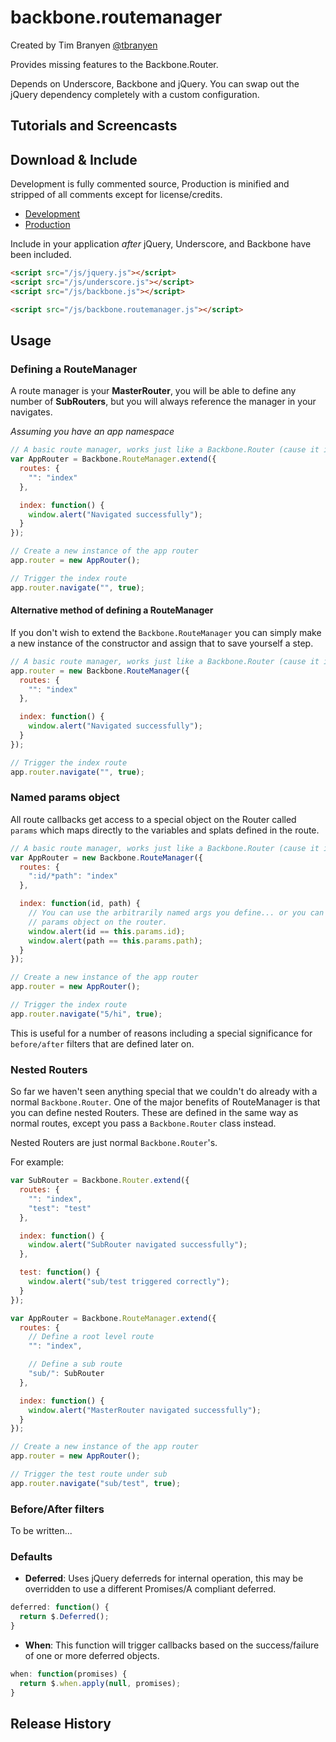 backbone.routemanager
=====================

Created by Tim Branyen [@tbranyen](http://twitter.com/tbranyen)

Provides missing features to the Backbone.Router.

Depends on Underscore, Backbone and jQuery.  You can swap out the 
jQuery dependency completely with a custom configuration.

## Tutorials and Screencasts ##

## Download & Include ##

Development is fully commented source, Production is minified and stripped of
all comments except for license/credits.

* [Development](https://raw.github.com/tbranyen/backbone.routemanager/master/backbone.routemanager.js)
* [Production](https://raw.github.com/tbranyen/backbone.routemanager/master/dist/backbone.routemanager.min.js)

Include in your application *after* jQuery, Underscore, and Backbone have been included.

``` html
<script src="/js/jquery.js"></script>
<script src="/js/underscore.js"></script>
<script src="/js/backbone.js"></script>

<script src="/js/backbone.routemanager.js"></script>
```

## Usage ##

### Defining a RouteManager ###

A route manager is your **MasterRouter**, you will be able to define any number
of **SubRouters**, but you will always reference the manager in your navigates.

*Assuming you have an app namespace*

``` javascript
// A basic route manager, works just like a Backbone.Router (cause it is one)
var AppRouter = Backbone.RouteManager.extend({
  routes: {
    "": "index"
  },

  index: function() {
    window.alert("Navigated successfully");
  }
});

// Create a new instance of the app router
app.router = new AppRouter();

// Trigger the index route
app.router.navigate("", true);
```

#### Alternative method of defining a RouteManager ####

If you don't wish to extend the `Backbone.RouteManager` you can simply make a
new instance of the constructor and assign that to save yourself a step.

``` javascript
// A basic route manager, works just like a Backbone.Router (cause it is one)
app.router = new Backbone.RouteManager({
  routes: {
    "": "index"
  },

  index: function() {
    window.alert("Navigated successfully");
  }
});

// Trigger the index route
app.router.navigate("", true);
```

### Named params object ###

All route callbacks get access to a special object on the Router called
`params` which maps directly to the variables and splats defined in the route.

``` javascript
// A basic route manager, works just like a Backbone.Router (cause it is one)
var AppRouter = new Backbone.RouteManager({
  routes: {
    ":id/*path": "index"
  },

  index: function(id, path) {
    // You can use the arbitrarily named args you define... or you can use the
    // params object on the router.
    window.alert(id == this.params.id);
    window.alert(path == this.params.path);
  }
});

// Create a new instance of the app router
app.router = new AppRouter();

// Trigger the index route
app.router.navigate("5/hi", true);
```

This is useful for a number of reasons including a special significance for
`before/after` filters that are defined later on.

### Nested Routers ###

So far we haven't seen anything special that we couldn't do already with a
normal `Backbone.Router`.  One of the major benefits of RouteManager is that
you can define nested Routers.  These are defined in the same way as normal
routes, except you pass a `Backbone.Router` class instead.

Nested Routers are just normal `Backbone.Router`'s.

For example:

``` javascript
var SubRouter = Backbone.Router.extend({
  routes: {
    "": "index",
    "test": "test"
  },

  index: function() {
    window.alert("SubRouter navigated successfully");
  },

  test: function() {
    window.alert("sub/test triggered correctly");
  }
});

var AppRouter = Backbone.RouteManager.extend({
  routes: {
    // Define a root level route
    "": "index",

    // Define a sub route
    "sub/": SubRouter
  },

  index: function() {
    window.alert("MasterRouter navigated successfully");
  }
});

// Create a new instance of the app router
app.router = new AppRouter();

// Trigger the test route under sub
app.router.navigate("sub/test", true);
```

### Before/After filters ###

To be written...

### Defaults ###

* __Deferred__:
Uses jQuery deferreds for internal operation, this may be overridden to use
a different Promises/A compliant deferred.

``` javascript
deferred: function() {
  return $.Deferred();
}
```

* __When__:
This function will trigger callbacks based on the success/failure of one or
more deferred objects.

``` javascript
when: function(promises) {
  return $.when.apply(null, promises);
}
```

## Release History ##
